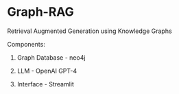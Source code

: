 # Graph-RAG
 Retrieval Augmented Generation using Knowledge Graphs

Components:

1. Graph Database - neo4j

2. LLM - OpenAI GPT-4

3. Interface - Streamlit
